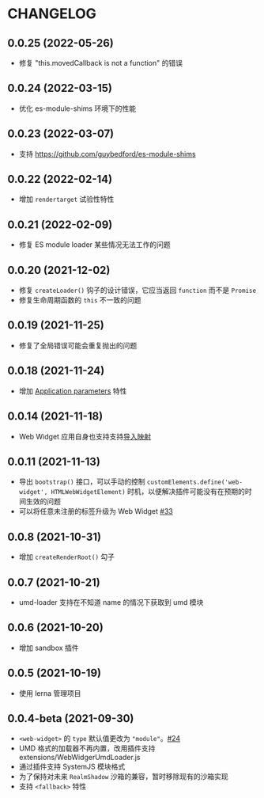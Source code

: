 # CHANGELOG

## 0.0.25 (2022-05-26)

* 修复 "this.movedCallback is not a function" 的错误

## 0.0.24 (2022-03-15)

* 优化 es-module-shims 环境下的性能

## 0.0.23 (2022-03-07)

* 支持 https://github.com/guybedford/es-module-shims

## 0.0.22 (2022-02-14)

* 增加 `rendertarget` 试验性特性

## 0.0.21 (2022-02-09)

* 修复 ES module loader 某些情况无法工作的问题

## 0.0.20 (2021-12-02)

* 修复 `createLoader()` 钩子的设计错误，它应当返回 `function` 而不是 `Promise`
* 修复生命周期函数的 `this` 不一致的问题

## 0.0.19 (2021-11-25)

* 修复了全局错误可能会重复抛出的问题

## 0.0.18 (2021-11-24)

* 增加 [Application parameters](./rfcs/0005-application-parameters.md) 特性

## 0.0.14 (2021-11-18)

* Web Widget 应用自身也支持支持[导入映射](https://github.com/WICG/import-maps)

## 0.0.11 (2021-11-13)

* 导出 `bootstrap()` 接口，可以手动的控制 `customElements.define('web-widget', HTMLWebWidgetElement)` 时机，以便解决插件可能没有在预期的时间生效的问题
* 可以将任意未注册的标签升级为 Web Widget [#33](https://github.com/web-widget/web-widget/pull/33)

## 0.0.8 (2021-10-31)

* 增加 `createRenderRoot()` 勾子

## 0.0.7 (2021-10-21)

* umd-loader 支持在不知道 name 的情况下获取到 umd 模块

## 0.0.6 (2021-10-20)

* 增加 sandbox 插件

## 0.0.5 (2021-10-19)

* 使用 lerna 管理项目

## 0.0.4-beta (2021-09-30)

* `<web-widget>` 的 `type` 默认值更改为 `"module"`。[#24](https://github.com/web-widget/web-widget/issues/24)
* UMD 格式的加载器不再内置，改用插件支持 extensions/WebWidgerUmdLoader.js
* 通过插件支持 SystemJS 模块格式
* 为了保持对未来 `RealmShadow` 沙箱的兼容，暂时移除现有的沙箱实现
* 支持 `<fallback>` 特性

